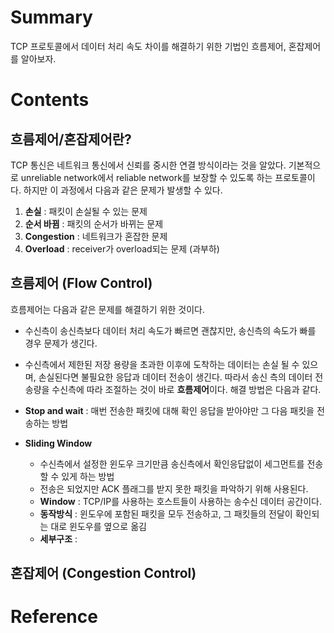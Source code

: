 # Summary

TCP 프로토콜에서 데이터 처리 속도 차이를 해결하기 위한 기법인 흐름제어, 혼잡제어를 알아보자.
# Contents

## 흐름제어/혼잡제어란?

TCP 통신은 네트워크 통신에서 신뢰를 중시한 연결 방식이라는 것을 알았다. 기본적으로 unreliable network에서 reliable network를 보장할 수 있도록 하는 프로토콜이다. 하지만 이 과정에서 다음과 같은 문제가 발생할 수 있다.

1. **손실** : 패킷이 손실될 수 있는 문제
2. **순서 바뀜** : 패킷의 순서가 바뀌는 문제
3. **Congestion** : 네트워크가 혼잡한 문제
4. **Overload** : receiver가 overload되는 문제 (과부하)

## 흐름제어 (Flow Control)

흐름제어는 다음과 같은 문제를 해결하기 위한 것이다.
- 수신측이 송신측보다 데이터 처리 속도가 빠르면 괜찮지만, 송신측의 속도가 빠를 경우 문제가 생긴다.
- 수신측에서 제한된 저장 용량을 초과한 이후에 도착하는 데이터는 손실 될 수 있으며, 손실된다면 불필요한 응답과 데이터 전송이 생긴다.
따라서 송신 측의 데이터 전송량을 수신측에 따라 조절하는 것이 바로 **흐름제어**이다. 해결 방법은 다음과 같다.

- **Stop and wait** : 매번 전송한 패킷에 대해 확인 응답을 받아야만 그 다음 패킷을 전송하는 방법
- **Sliding Window** 
	- 수신측에서 설정한 윈도우 크기만큼 송신측에서 확인응답없이 세그먼트를 전송할 수 있게 하는 방법
	- 전송은 되었지만 ACK 플래그를 받지 못한 패킷을 파악하기 위해 사용된다.
	- **Window** : TCP/IP를 사용하는 호스트들이 사용하는 송수신 데이터 공간이다. 
	- **동작방식** : 윈도우에 포함된 패킷을 모두 전송하고, 그 패킷들의 전달이 확인되는 대로 윈도우를 옆으로 옮김
	- **세부구조** : 

## 혼잡제어 (Congestion Control)



# Reference

